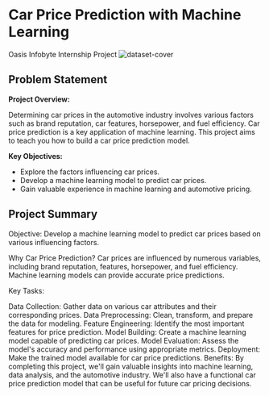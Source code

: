 # Car Price Prediction with Machine Learning
Oasis Infobyte Internship Project
![dataset-cover](https://github.com/Apurbaananya/oibsip_task3/assets/142817867/f8551d65-1feb-4e25-b7c9-7031581e2fc7)

## Problem Statement

**Project Overview:**

Determining car prices in the automotive industry involves various factors such as brand reputation, car features, horsepower, and fuel efficiency. Car price prediction is a key application of machine learning. This project aims to teach you how to build a car price prediction model.

**Key Objectives:**

- Explore the factors influencing car prices.
- Develop a machine learning model to predict car prices.
- Gain valuable experience in machine learning and automotive pricing.

## Project Summary

Objective: Develop a machine learning model to predict car prices based on various influencing factors.

Why Car Price Prediction? Car prices are influenced by numerous variables, including brand reputation, features, horsepower, and fuel efficiency. Machine learning models can provide accurate price predictions.

Key Tasks:

Data Collection: Gather data on various car attributes and their corresponding prices.
Data Preprocessing: Clean, transform, and prepare the data for modeling.
Feature Engineering: Identify the most important features for price prediction.
Model Building: Create a machine learning model capable of predicting car prices.
Model Evaluation: Assess the model's accuracy and performance using appropriate metrics.
Deployment: Make the trained model available for car price predictions.
Benefits: By completing this project, we'll gain valuable insights into machine learning, data analysis, and the automotive industry. We'll also have a functional car price prediction model that can be useful for future car pricing decisions.
